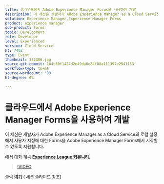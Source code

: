 ```yaml
---
title: 클라우드에서 Adobe Experience Manager Forms을 사용하여 개발
description: 이 세션은 개발자가 Adobe Experience Manager as a Cloud Service의 로컬 설정에서 사용자 지정에 대한 Forms을 Adobe Experience Manager Forms에서 시작할 수 있도록 지원합니다.
solution: Experience Manager,Experience Manager Forms
product: experience manager
sub-product: forms
topic: Development
role: Developer
level: Experienced
version: Cloud Service
kt: 7402
type: Event
thumbnail: 332306.jpg
source-git-commit: 184c50f1424d2e49da6e84f88a111397e2541153
workflow-type: tm+mt
source-wordcount: '93'
ht-degree: 0%

---
```



# 클라우드에서 Adobe Experience Manager Forms을 사용하여 개발

이 세션은 개발자가 Adobe Experience Manager as a Cloud Service의 로컬 설정에서 사용자 지정에 대한 Forms을 Adobe Experience Manager Forms에서 시작할 수 있도록 지원합니다.

에서 대화 계속 **[Experience League 커뮤니티](http://adobe.ly/36Yd3v6)**.

>[!VIDEO](https://video.tv.adobe.com/v/332306/?quality=12&learn=on&hidetitle=true)

클릭 **[여기](/help/adobe-developers-live/assets/developing-aem-forms-cloud.pdf)** ( 세션 슬라이드 참조)
